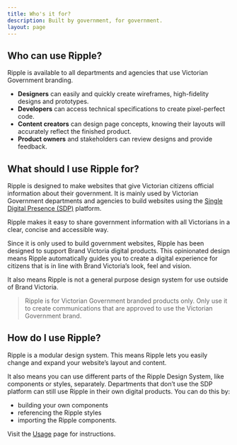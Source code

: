 ```yaml
---
title: Who's it for?
description: Built by government, for government.
layout: page
---
```


## Who can use Ripple?

Ripple is available to all departments and agencies that use Victorian Government branding.
- **Designers** can easily and quickly create wireframes, high-fidelity designs and prototypes.
- **Developers** can access technical specifications to create pixel-perfect code.
- **Content creators** can design page concepts, knowing their layouts will accurately reflect the finished product.
- **Product owners** and stakeholders can review designs and provide feedback.

## What should I use Ripple for?

Ripple is designed to make websites that give Victorian citizens official information about their government. It is mainly used by Victorian Government departments and agencies to build websites using the [Single Digital Presence (SDP)](https://www.vic.gov.au/single-digital-presence) platform. 

Ripple makes it easy to share government information with all Victorians in a clear, concise and accessible way. 

Since it is only used to build government websites, Ripple has been designed to support Brand Victoria digital products. This opinionated design means Ripple automatically guides you to create a digital experience for citizens that is in line with Brand Victoria’s look, feel and vision.  

It also means Ripple is not a general purpose design system for use outside of Brand Victoria.

> Ripple is for Victorian Government branded products only. Only use it to create communications that are approved to use the Victorian Government brand. 

## How do I use Ripple?

Ripple is a modular design system. This means Ripple lets you easily change and expand your website’s layout and content. 

It also means you can use different parts of the Ripple Design System, like components or styles, separately. Departments that don’t use the SDP platform can still use Ripple in their own digital products. You can do this by:
- building your own components
- referencing the Ripple styles
- importing the Ripple components.

Visit the [Usage](/design-system/develop/usage) page for instructions.  
